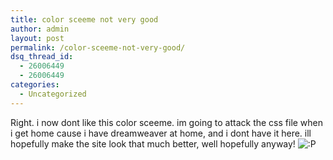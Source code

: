 ```yaml
---
title: color sceeme not very good
author: admin
layout: post
permalink: /color-sceeme-not-very-good/
dsq_thread_id:
  - 26006449
  - 26006449
categories:
  - Uncategorized
---
```

Right. i now dont like this color sceeme. im going to attack the css file when i get home cause i have dreamweaver at home, and i dont have it here. ill hopefully make the site look that much better, well hopefully anyway! <img src="http://blog.lotas-smartman.net/wp-includes/images/smilies/icon_razz.gif" alt=":P" class="wp-smiley" />